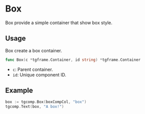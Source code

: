 # Box

Box provide a simple container that show box style.

## Usage

Box create a box container.

```go
func Box(c *tgframe.Container, id string) *tgframe.Container
```

* `c`: Parent container.
* `id`: Unique component ID.

## Example

```go
box := tgcomp.Box(boxCompCol, "box")
tgcomp.Text(box, "A box!")
```
